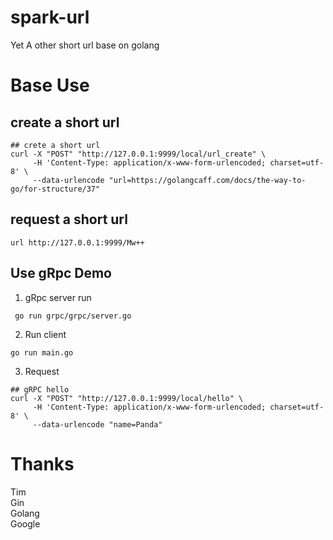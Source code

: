 # spark-url
Yet A other short url base on golang

# Base Use

## create a short url 

```shell
## crete a short url
curl -X "POST" "http://127.0.0.1:9999/local/url_create" \
     -H 'Content-Type: application/x-www-form-urlencoded; charset=utf-8' \
     --data-urlencode "url=https://golangcaff.com/docs/the-way-to-go/for-structure/37"
```

## request a short url 
```shell
url http://127.0.0.1:9999/Mw++  
```

## Use gRpc Demo 
1. gRpc server run 
```shell
 go run grpc/grpc/server.go
```

2. Run client 
```shell
go run main.go
```

3. Request 
```shell
## gRPC hello
curl -X "POST" "http://127.0.0.1:9999/local/hello" \
     -H 'Content-Type: application/x-www-form-urlencoded; charset=utf-8' \
     --data-urlencode "name=Panda"
```

# Thanks
Tim  
Gin   
Golang  
Google
